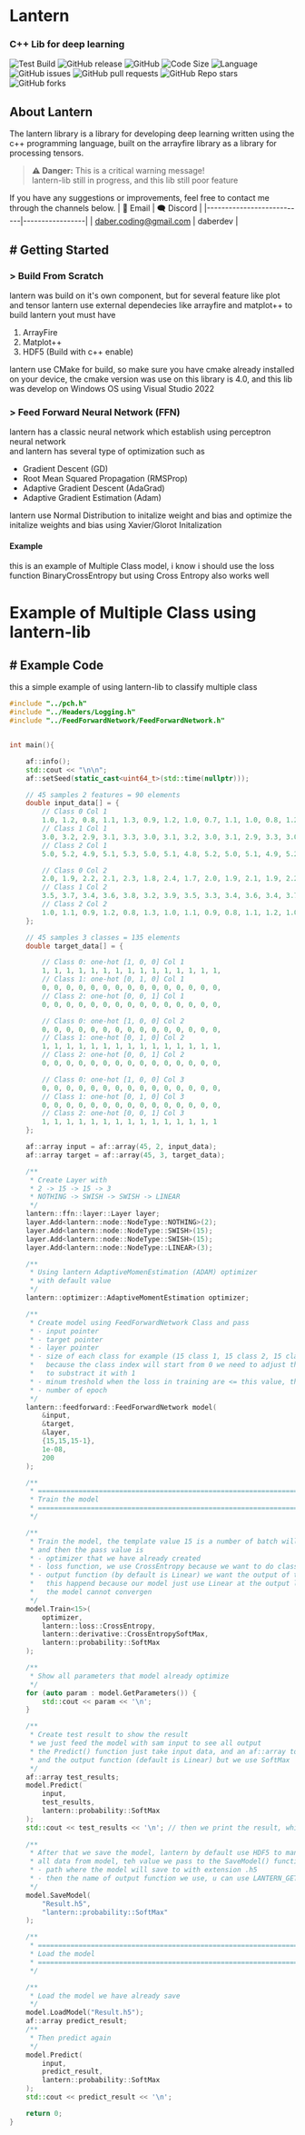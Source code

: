# Lantern
### C++ Lib for deep learning
![Test Build](https://github.com/daberpro/lantern-lib/actions/workflows/cmake-single-platform.yml/badge.svg)
![GitHub release](https://img.shields.io/github/v/release/daberpro/lantern-lib?include_prereleases)
![GitHub](https://img.shields.io/github/license/daberpro/lantern-lib)
![Code Size](https://img.shields.io/github/languages/code-size/daberpro/lantern-lib)
![Language](https://img.shields.io/github/languages/top/daberpro/lantern-lib)
![GitHub issues](https://img.shields.io/github/issues/daberpro/lantern-lib)
![GitHub pull requests](https://img.shields.io/github/issues-pr/daberpro/lantern-lib)
![GitHub Repo stars](https://img.shields.io/github/stars/daberpro/lantern-lib)
![GitHub forks](https://img.shields.io/github/forks/daberpro/lantern-lib)

## About Lantern
The lantern library is a library for developing deep learning written using the c++ programming language, built on the arrayfire library as a library for processing tensors.
> **⚠️ Danger:** This is a critical warning message! \
> lantern-lib still in progress, and this lib still poor feature

If you have any suggestions or improvements, feel free to contact me through the channels below.
| 📧 Email                   | 🗨️ Discord      |
|---------------------------|-----------------|
| daber.coding@gmail.com    | daberdev        |

## # Getting Started
### > Build From Scratch
lantern was build on it's own component, but for several feature like plot and tensor
lantern use external dependecies like arrayfire and matplot++
to build lantern yout must have
1. ArrayFire
2. Matplot++
3. HDF5 (Build with c++ enable)

lantern use CMake for build, so make sure you have cmake already installed on your 
device, the cmake version was use on this library is 4.0, and this lib was develop on Windows OS
using Visual Studio 2022

### > Feed Forward Neural Network (FFN)
lantern has a classic neural network which establish using perceptron neural network \
and lantern has several type of optimization such as
- Gradient Descent (GD)
- Root Mean Squared Propagation (RMSProp)
- Adaptive Gradient Descent (AdaGrad)
- Adaptive Gradient Estimation (Adam)

lantern use Normal Distribution to initalize weight and bias and optimize the initalize weights and bias using Xavier/Glorot Initalization

#### Example
this is an example of Multiple Class model, i know i should use the loss function BinaryCrossEntropy but using Cross Entropy also works well 

Example of Multiple Class using lantern-lib
=======
## # Example Code
this a simple example of using lantern-lib to classify multiple class
```cpp
#include "../pch.h"
#include "../Headers/Logging.h"
#include "../FeedForwardNetwork/FeedForwardNetwork.h"


int main(){

	af::info();
	std::cout << "\n\n";
	af::setSeed(static_cast<uint64_t>(std::time(nullptr)));

	// 45 samples 2 features = 90 elements
	double input_data[] = {
		// Class 0 Col 1
		1.0, 1.2, 0.8, 1.1, 1.3, 0.9, 1.2, 1.0, 0.7, 1.1, 1.0, 0.8, 1.2, 1.1, 0.9,
		// Class 1 Col 1
		3.0, 3.2, 2.9, 3.1, 3.3, 3.0, 3.1, 3.2, 3.0, 3.1, 2.9, 3.3, 3.0, 3.1, 2.8,
		// Class 2 Col 1
		5.0, 5.2, 4.9, 5.1, 5.3, 5.0, 5.1, 4.8, 5.2, 5.0, 5.1, 4.9, 5.2, 5.0, 5.1,

		// Class 0 Col 2
		2.0, 1.9, 2.2, 2.1, 2.3, 1.8, 2.4, 1.7, 2.0, 1.9, 2.1, 1.9, 2.2, 2.0, 2.1,
		// Class 1 Col 2
		3.5, 3.7, 3.4, 3.6, 3.8, 3.2, 3.9, 3.5, 3.3, 3.4, 3.6, 3.4, 3.7, 3.3, 3.5,
		// Class 2 Col 2
		1.0, 1.1, 0.9, 1.2, 0.8, 1.3, 1.0, 1.1, 0.9, 0.8, 1.1, 1.2, 1.0, 1.2, 0.9
	};

	// 45 samples 3 classes = 135 elements
	double target_data[] = {

		// Class 0: one-hot [1, 0, 0] Col 1
		1, 1, 1, 1, 1, 1, 1, 1, 1, 1, 1, 1, 1, 1, 1,
		// Class 1: one-hot [0, 1, 0] Col 1
		0, 0, 0, 0, 0, 0, 0, 0, 0, 0, 0, 0, 0, 0, 0,
		// Class 2: one-hot [0, 0, 1] Col 1
		0, 0, 0, 0, 0, 0, 0, 0, 0, 0, 0, 0, 0, 0, 0,

		// Class 0: one-hot [1, 0, 0] Col 2
		0, 0, 0, 0, 0, 0, 0, 0, 0, 0, 0, 0, 0, 0, 0,
		// Class 1: one-hot [0, 1, 0] Col 2
		1, 1, 1, 1, 1, 1, 1, 1, 1, 1, 1, 1, 1, 1, 1,
		// Class 2: one-hot [0, 0, 1] Col 2
		0, 0, 0, 0, 0, 0, 0, 0, 0, 0, 0, 0, 0, 0, 0,

		// Class 0: one-hot [1, 0, 0] Col 3
		0, 0, 0, 0, 0, 0, 0, 0, 0, 0, 0, 0, 0, 0, 0,
		// Class 1: one-hot [0, 1, 0] Col 3
		0, 0, 0, 0, 0, 0, 0, 0, 0, 0, 0, 0, 0, 0, 0,
		// Class 2: one-hot [0, 0, 1] Col 3
		1, 1, 1, 1, 1, 1, 1, 1, 1, 1, 1, 1, 1, 1, 1
	};

	af::array input = af::array(45, 2, input_data);
	af::array target = af::array(45, 3, target_data);

	/**
	 * Create Layer with 
	 * 2 -> 15 -> 15 -> 3
	 * NOTHING -> SWISH -> SWISH -> LINEAR
	 */
	lantern::ffn::layer::Layer layer;
	layer.Add<lantern::node::NodeType::NOTHING>(2);
	layer.Add<lantern::node::NodeType::SWISH>(15);
	layer.Add<lantern::node::NodeType::SWISH>(15);
	layer.Add<lantern::node::NodeType::LINEAR>(3);

	/**
	 * Using lantern AdaptiveMomenEstimation (ADAM) optimizer
	 * with default value
	 */
	lantern::optimizer::AdaptiveMomentEstimation optimizer;

	/**
	 * Create model using FeedForwardNetwork Class and pass
	 * - input pointer 
	 * - target pointer
	 * - layer pointer
	 * - size of each class for example (15 class 1, 15 class 2, 15 class 3)
	 * 	 because the class index will start from 0 we need to adjust the last class size
	 * 	 to substract it with 1
	 * - minum treshold when the loss in training are <= this value, the training will stop
	 * - number of epoch
	 */
	lantern::feedforward::FeedForwardNetwork model(
		&input,
		&target,
		&layer,
		{15,15,15-1},
		1e-08,
		200
	);

	/**
	 * ==========================================================================
	 * Train the model
	 * ==========================================================================
	 */

	/**
	 * Train the model, the template value 15 is a number of batch will use in training
	 * and then the pass value is
	 * - optimizer that we have already created
	 * - loss function, we use CrossEntropy because we want to do classify
	 * - output function (by default is Linear) we want the output of the model was feed to SoftMax First
	 * 	 this happend because our model just use Linear at the output layer, because if we just use SoftMax directly
	 * 	 the model cannot convergen
	 */
	model.Train<15>(
		optimizer,
		lantern::loss::CrossEntropy,
		lantern::derivative::CrossEntropySoftMax,
		lantern::probability::SoftMax
	);

	/**
	 * Show all parameters that model already optimize
	 */
	for (auto param : model.GetParameters()) {
		std::cout << param << '\n';
	}

	/**
	 * Create test result to show the result
	 * we just feed the model with sam input to see all output
	 * the Predict() function just take input data, and an af::array to save the output result prediction
	 * and the output function (default is Linear) but we use SoftMax
	 */
	af::array test_results;
	model.Predict(
		input,
		test_results,
		lantern::probability::SoftMax
	);
	std::cout << test_results << '\n'; // then we print the result, which the overload function for this define in Logging.h
	
	/**
	 * After that we save the model, lantern by default use HDF5 to manage
	 * all data from model, teh value we pass to the SaveModel() function is
	 * - path where the model will save to with extension .h5
	 * - then the name of output function we use, u can use LANTERN_GET_FUNC_NAME(lantern::probability::SoftMax) macro
	 */
	model.SaveModel(
		"Result.h5",
		"lantern::probability::SoftMax"
	);

	/**
	 * ==========================================================================
	 * Load the model
	 * ==========================================================================
	 */

	/**
	 * Load the model we have already save
	 */
	model.LoadModel("Result.h5");
	af::array predict_result;
	/**
	 * Then predict again 
	 */
	model.Predict(
		input,
		predict_result,
		lantern::probability::SoftMax
	);
	std::cout << predict_result << '\n';

	return 0;
}
```
